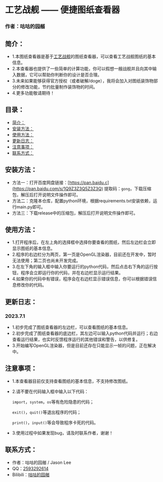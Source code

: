 # 工艺战舰 —— 便捷图纸查看器

### 作者：咕咕的园艏

## 简介：
- 1.本图纸查看器是基于[工艺战舰](https://gongyizhanjian.qionghaigame.com/)的图纸查看器，可以查看工艺战舰图纸的基本信息。
- 2.本查看器也提供了一些简单的计算功能，你可以假想一艘战舰并且向其中输入数据，它可以帮助你判断你的设计是否合理。
- 3.未来如果能够获得官方授权（或者破解/doge），我将会加入对图纸装饰物部分的修改功能，节约批量制作装饰物的时间。
- 4.更多功能敬请期待！


## 目录：
- [简介：](#简介)
- [安装方法：](#安装方法)
- [使用方法：](#使用方法)
- [更新日志：](#更新日志)
- [注意事项：](#注意事项)
- [联系方式：](#联系方式)

## 安装方法：
- 方法一：打开百度网盘链接：[https://pan.baidu.c](https://pan.baidu.com/s/1Q9Z3Z3Q5Z3Z3Q) 提取码：`gong`，下载压缩包，解压后打开说明文件操作即可。
- 方法二：克隆本仓库，配置python环境，根据requirements.txt安装依赖，运行main.py即可。
- 方法三：下载release中的压缩包，解压后打开说明文件操作即可。

## 使用方法：
- 1.打开程序后，在左上角的选择框中选择你要查看的图纸，然后左边栏会立即显示图纸的基本信息。
- 2.程序的右边栏分为两页，第一页是OpenGL渲染器，目前还在开发中，暂时无法使用；第二页也尚未开发完成。
- 3.在左下角的输入框中输入你要运行的python代码，然后点击右下角的运行按钮，程序会立即运行你的代码，并在右边栏显示运行结果。
- 4.如果你的代码中有错误，程序会在右边栏显示错误信息，你可以根据错误信息修改你的代码。

## 更新日志：
### 2023.7.1
- 1.初步完成了图纸查看器的左边栏，可以查看图纸的基本信息。
- 2.初步完成了图纸查看器的底边栏，其左边可以输入python代码并运行；右边查看运行结果，也实时反馈程序运行的其他错误和警告，以供修复。
- 3.开始编写OpenGL渲染器，但是目前还存在只能显示一帧的问题，正在解决中。

## 注意事项：
- 1.本查看器目前仅支持查看图纸的基本信息，不支持修改图纸。
- 2.请不要在代码输入框中输入以下代码：

    `import`，`system`，`os`等有危险隐患的代码；

    `exit()`，`quit()`等退出程序的代码；

    `print()`，`input()`等会导致程序卡死的代码。

- 3.使用过程中如果发现bug，请及时联系作者，谢谢！

## 联系方式：
- 作者：咕咕的园艏 / Jason Lee
- QQ：[2593292614](http://wpa.qq.com/msgrd?v=3&uin=2593292614&site=qq&menu=yes)
- Bilibili：[咕咕的园艏](https://space.bilibili.com/507183077?spm_id_from=333.999.0.0)
